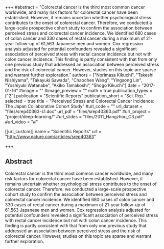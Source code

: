 +++
#abstract = "Colorectal cancer is the third most common cancer worldwide, and many risk factors for colorectal cancer have been established. However, it remains uncertain whether psychological stress contributes to the onset of colorectal cancer. Therefore, we conducted a large-scale prospective cohort study to confirm the association between perceived stress and colorectal cancer incidence. We identified 680 cases of colon cancer and 330 cases of rectal cancer during a maximum of 21-year follow-up of 61,563 Japanese men and women. Cox regression analysis adjusted for potential confounders revealed a significant association of perceived stress with rectal cancer incidence but not with colon cancer incidence. This finding is partly consistent with that from only one previous study that addressed an association between perceived stress and the risk of colorectal cancer. However, studies on this topic are sparse and warrant further exploration."
authors = ["Norimasa Kikuchi", "Takeshi Nishiyama", "Takayuki Sawada", "Chaochen Wang", "Yingsong Lin", "Yoshiyuki Watanabe", "Akiko Tamakoshi", "Shogo Kikuchi"]
date = "2017-01-16"
#image = ""
#image_preview = ""
math = true
publication_types = ["2"]
publication = "Scientific Reports"
publication_short = "Sci. Rep."
selected = true
title = "Perceived Stress and Colorectal Cancer Incidence: The Japan Collaborative Cohort Study"
#url_code = ""
url_dataset = "files/srep40363-s1.doc"
url_pdf = "files/srep40363.pdf"
#url_project = "project/deep-learning/"
#url_slides = "files/2011_Hangzhou_C3.pdf"
#url_video = "#"

[[url_custom]]
name = "Scientific Reports"
url = "http://www.nature.com/articles/srep40363"

+++


## Abstract

Colorectal cancer is the third most common cancer worldwide, and many risk factors for colorectal cancer have been established. However, it remains uncertain whether psychological stress contributes to the onset of colorectal cancer. Therefore, we conducted a large-scale prospective cohort study to confirm the association between perceived stress and colorectal cancer incidence. We identified 680 cases of colon cancer and 330 cases of rectal cancer during a maximum of 21-year follow-up of 61,563 Japanese men and women. Cox regression analysis adjusted for potential confounders revealed a significant association of perceived stress with rectal cancer incidence but not with colon cancer incidence. This finding is partly consistent with that from only one previous study that addressed an association between perceived stress and the risk of colorectal cancer. However, studies on this topic are sparse and warrant further exploration.
